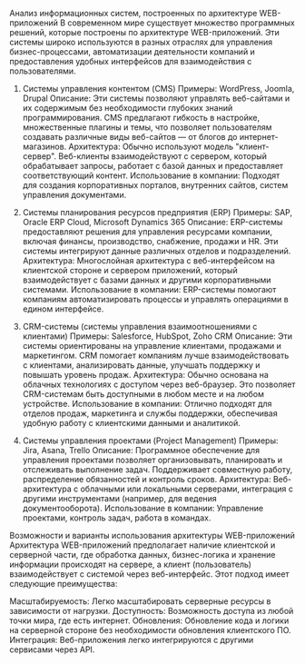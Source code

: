 Анализ информационных систем, построенных по архитектуре WEB-приложений
В современном мире существует множество программных решений, которые построены по архитектуре WEB-приложений. Эти системы широко используются в разных отраслях для управления бизнес-процессами, автоматизации деятельности компаний и предоставления удобных интерфейсов для взаимодействия с пользователями.

1. Системы управления контентом (CMS)
   Примеры: WordPress, Joomla, Drupal
   Описание: Эти системы позволяют управлять веб-сайтами и их содержимым без необходимости глубоких знаний программирования. CMS предлагают гибкость в настройке, множественные плагины и темы, что позволяет пользователям создавать различные виды веб-сайтов — от блогов до интернет-магазинов. Архитектура: Обычно используют модель "клиент-сервер". Веб-клиенты взаимодействуют с сервером, который обрабатывает запросы, работает с базой данных и предоставляет соответствующий контент. Использование в компании: Подходят для создания корпоративных порталов, внутренних сайтов, систем управления документами.

2. Системы планирования ресурсов предприятия (ERP)
   Примеры: SAP, Oracle ERP Cloud, Microsoft Dynamics 365
   Описание: ERP-системы предоставляют решения для управления ресурсами компании, включая финансы, производство, снабжение, продажи и HR. Эти системы интегрируют данные различных отделов и подразделений. Архитектура: Многослойная архитектура с веб-интерфейсом на клиентской стороне и сервером приложений, который взаимодействует с базами данных и другими корпоративными системами. Использование в компании: ERP-системы помогают компаниям автоматизировать процессы и управлять операциями в едином интерфейсе.

3. CRM-системы (системы управления взаимоотношениями с клиентами)
   Примеры: Salesforce, HubSpot, Zoho CRM
   Описание: Эти системы ориентированы на управление клиентами, продажами и маркетингом. CRM помогает компаниям лучше взаимодействовать с клиентами, анализировать данные, улучшать поддержку и повышать уровень продаж. Архитектура: Обычно основана на облачных технологиях с доступом через веб-браузер. Это позволяет CRM-системам быть доступными в любом месте и на любом устройстве. Использование в компании: Отлично подходят для отделов продаж, маркетинга и службы поддержки, обеспечивая удобную работу с клиентскими данными и аналитикой.

4. Системы управления проектами (Project Management)
   Примеры: Jira, Asana, Trello
   Описание: Программное обеспечение для управления проектами позволяет организовывать, планировать и отслеживать выполнение задач. Поддерживает совместную работу, распределение обязанностей и контроль сроков. Архитектура: Веб-архитектура с облачными или локальными серверами, интеграция с другими инструментами (например, для ведения документооборота). Использование в компании: Управление проектами, контроль задач, работа в командах.

Возможности и варианты использования архитектуры WEB-приложений
Архитектура WEB-приложений предполагает наличие клиентской и серверной части, где обработка данных, бизнес-логика и хранение информации происходят на сервере, а клиент (пользователь) взаимодействует с системой через веб-интерфейс. Этот подход имеет следующие преимущества:

Масштабируемость: Легко масштабировать серверные ресурсы в зависимости от нагрузки.
Доступность: Возможность доступа из любой точки мира, где есть интернет.
Обновления: Обновление кода и логики на серверной стороне без необходимости обновления клиентского ПО.
Интеграция: Веб-приложения легко интегрируются с другими сервисами через API.